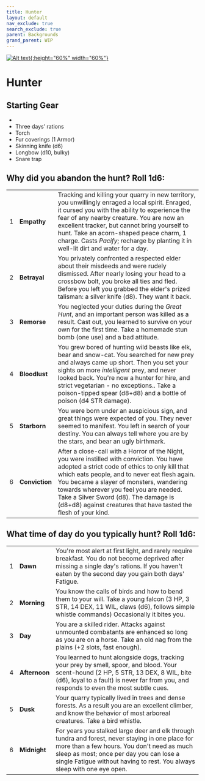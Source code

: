 ```yaml
---
title: Hunter
layout: default
nav_exclude: true
search_exclude: true
parent: Backgrounds
grand_parent: WIP
---
```


[![Alt text](/img/backgrounds/hunter.jpg "East of the Sun and West of the Moon, illustrated by Kay Nielsen"){:height="60%" width="60%"}](/img/backgrounds/hunter.jpg)

# Hunter

## Starting Gear

- 
- Three days’ rations
- Torch
- Fur coverings (1 Armor)
- Skinning knife (d6)
- Longbow (d10, bulky)
- Snare trap

## Why did you abandon the hunt? Roll 1d6:

|      |                   |                                                              |
| ---- | ----------------- | ------------------------------------------------------------ |
| 1    | **Empathy** | Tracking and killing your quarry in new territory, you unwillingly enraged a local spirit. Enraged, it cursed you with the ability to experience the fear of any nearby creature. You are now an excellent tracker, but cannot bring yourself to hunt. Take an acorn-shaped peace charm, 1 charge. Casts _Pacify_; recharge by planting it in well-lit dirt and water for a day. |
| 2    | **Betrayal**  | You privately confronted a respected elder about their misdeeds and were rudely dismissed. After nearly losing your head to a crossbow bolt, you broke all ties and fled. Before you left you grabbed the elder's prized talisman: a silver knife (d8). They want it back.|
| 3    | **Remorse**  | You neglected your duties during the _Great Hunt_, and an important person was killed as a result. Cast out, you learned to survive on your own for the first time. Take a homemade stun bomb (one use) and a bad attitude.  |
| 4    | **Bloodlust** | You grew bored of hunting wild beasts like elk, bear and snow-cat. You searched for new prey and always came up short. Then you set your sights on more _intelligent_ prey, and never looked back. You're now a hunter for hire, and strict vegetarian - no exceptions.. Take a poison-tipped spear (d8+d8) and a bottle of poison (d4 STR damage). |
| 5    | **Starborn** | You were born under an auspicious sign, and great things were expected of you. They never seemed to manifest. You left in search of your destiny. You can always tell where you are by the stars, and bear an ugly birthmark. |
| 6    | **Conviction** | After a close-call with a Horror of the Night, you were instilled with conviction.  You have adopted a strict code of ethics to only kill that which eats people, and to never eat flesh again. You became a slayer of monsters, wandering towards wherever you feel you are needed. Take a Silver Sword (d8). The damage is (d8+d8) against creatures that have tasted the flesh of your kind. |

## What time of day do you typically hunt? Roll 1d6:

|      |      |      |
| ---- | ---- | ---- |
| 1    |**Dawn** | You're most alert at first light, and rarely require breakfast. You do not become deprived after missing a single day's rations. If you haven't eaten by the second day you gain both days' Fatigue.|
| 2    |**Morning** | You know the calls of birds and how to bend them to your will. Take a young falcon (3 HP, 3 STR, 14 DEX, 11 WIL, claws (d6), follows simple whistle commands) Occasionally it bites you. |
| 3    |**Day** | You are a skilled rider. Attacks against unmounted combatants are enhanced so long as you are on a horse. Take an old nag from the plains (+2 slots, fast enough). |
| 4   |**Afternoon** | You learned to hunt alongside dogs, tracking your prey by smell, spoor, and blood. Your scent-hound (2 HP, 5 STR, 13 DEX, 8 WIL, bite (d6), loyal to a fault) is never far from you, and responds to even the most subtle cues.|
| 5    |**Dusk** | Your quarry typically lived in trees and dense forests. As a result you are an excellent climber, and know the behavior of most arboreal creatures. Take a bird whistle.  |
| 6    |**Midnight** |For years you stalked large deer and elk through tundra and forest, never staying in one place for more than a few hours. You don't need as much sleep as most; once per day you can lose a single Fatigue without having to rest. You always sleep with one eye open.  |
